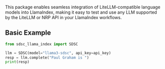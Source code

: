 This package enables seamless integration of LiteLLM-compatible language models into LlamaIndex, making it easy to test and use any LLM supported by the LiteLLM or NRP API in your LlamaIndex workflows.


## Basic Example
```python
from sdsc_llama_index import SDSC

llm = SDSC(model="llama3-sdsc", api_key=api_key)
resp = llm.complete("Paul Graham is ")
print(resp)
``` 
